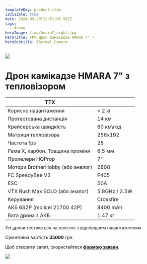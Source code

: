 ```yaml
---
templateKey: product-item
isVisible: true
date: 2024-03-20T12:51:03.562Z
tags:
  - drone
heroImage: /img/hmara7_night.jpg
heroTitle: FPV Дрон камікадзе HMARA 7" T
heroSubtitle: Thermal Camera
---
```

![](/img/hmara7_night.jpg)

# Дрон камікадзе HMARA 7" з тепловізором

| **ТТХ**                          |               |
| -------------------------------- | ------------- |
| Корисне навантаження             | \> 2 кг       |
| Протестована дистанція           | 14 км         |
| Крейсерська швидкість            | 60 км\год     |
| Матриця тепловізора              | 256x192       |
| Частота fps                      | 28            |
| Р﻿ама Х, карбон. Товщина проміня | 6.5 мм        |
| Пропелери HQProp                 | 7"            |
| Мотори BrotherHobby (або аналог) | 2808          |
| FC SpeedyBee V3                  | F405          |
| ESC                              | 50A           |
| ﻿VTX Rush Max SOLO (або аналог)  | 5.8GHz / 2.5W |
| ﻿Керування                       | Crossfire     |
| АКБ 6S2P (molicel 21700 42P)     | 8400 mAh      |
| Вага дрона з АКБ                 | 1.47 кг       |

Усі дрони тестуються на полігоні з відповідним навантаженням.

Орієнтовна вартість **35000** грн.

Щоб створити запит, скористайтеся <a href="https://docs.google.com/forms/d/e/1FAIpQLSflTILqQ9CENT9xGsnn4Ke6l-D-2m2yaclV2jH2pzXmjGk51w/viewform" target="_blank" rel="noopener noreferrer">**формою заявки**</a>.

![](/img/hmara7_night_2.jpg)
